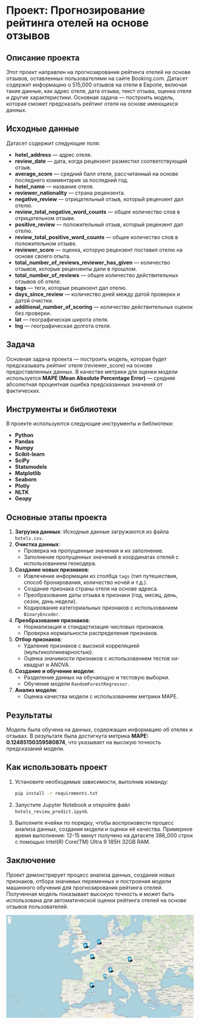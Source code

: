 # Проект: Прогнозирование рейтинга отелей на основе отзывов

## Описание проекта

Этот проект направлен на прогнозирование рейтинга отелей на основе отзывов, оставленных пользователями на сайте Booking.com. Датасет содержит информацию о 515,000 отзывов на отели в Европе, включая такие данные, как адрес отеля, дата отзыва, текст отзыва, оценка отеля и другие характеристики. Основная задача — построить модель, которая сможет предсказать рейтинг отеля на основе имеющихся данных.

## Исходные данные

Датасет содержит следующие поля:

- **hotel_address** — адрес отеля.
- **review_date** — дата, когда рецензент разместил соответствующий отзыв.
- **average_score** — средний балл отеля, рассчитанный на основе последнего комментария за последний год.
- **hotel_name** — название отеля.
- **reviewer_nationality** — страна рецензента.
- **negative_review** — отрицательный отзыв, который рецензент дал отелю.
- **review_total_negative_word_counts** — общее количество слов в отрицательном отзыве.
- **positive_review** — положительный отзыв, который рецензент дал отелю.
- **review_total_positive_word_counts** — общее количество слов в положительном отзыве.
- **reviewer_score** — оценка, которую рецензент поставил отелю на основе своего опыта.
- **total_number_of_reviews_reviewer_has_given** — количество отзывов, которые рецензенты дали в прошлом.
- **total_number_of_reviews** — общее количество действительных отзывов об отеле.
- **tags** — теги, которые рецензент дал отелю.
- **days_since_review** — количество дней между датой проверки и датой очистки.
- **additional_number_of_scoring** — количество действительных оценок без проверки.
- **lat** — географическая широта отеля.
- **lng** — географическая долгота отеля.

## Задача

Основная задача проекта — построить модель, которая будет предсказывать рейтинг отеля (reviewer_score) на основе предоставленных данных. В качестве метрики для оценки модели используется **MAPE (Mean Absolute Percentage Error)** — средняя абсолютная процентная ошибка предсказанных значений от фактических.

## Инструменты и библиотеки

В проекте используются следующие инструменты и библиотеки:

- **Python**
- **Pandas**
- **Numpy**
- **Scikit-learn**
- **SciPy**
- **Statsmodels**
- **Matplotlib**
- **Seaborn**
- **Plotly**
- **NLTK**
- **Geopy**

## Основные этапы проекта

1. **Загрузка данных**: Исходные данные загружаются из файла `hotels.csv`.
2. **Очистка данных**:
   - Проверка на пропущенные значения и их заполнение.
   - Заполнение пропущенных значений в координатах отелей с использованием геокодера.
3. **Создание новых признаков**:
   - Извлечение информации из столбца `tags` (тип путешествия, способ бронирования, количество ночей и т.д.).
   - Создание признака страны отеля на основе адреса.
   - Преобразование даты отзыва в признаки (год, месяц, день, сезон, день недели).
   - Кодирование категориальных признаков с использованием `BinaryEncoder`.
4. **Преобразование признаков**:
   - Нормализация и стандартизация числовых признаков.
   - Проверка нормальности распределения признаков.
5. **Отбор признаков**:
   - Удаление признаков с высокой корреляцией (мультиколлинеарностью).
   - Оценка значимости признаков с использованием тестов хи-квадрат и ANOVA.
6. **Создание и обучение модели**:
   - Разделение данных на обучающую и тестовую выборки.
   - Обучение модели `RandomForestRegressor`.
7. **Анализ модели**:
   - Оценка качества модели с использованием метрики MAPE.

## Результаты

Модель была обучена на данных, содержащих информацию об отелях и отзывах. В результате была достигнута метрика **MAPE: 0.12485150359580874**, что указывает на высокую точность предсказаний модели.

## Как использовать проект

1. Установите необходимые зависимости, выполнив команду:
   ```bash
   pip install -r requirements.txt
   ```

2. Запустите Jupyter Notebook и откройте файл `hotels_review_predict.ipynb`.

3. Выполните ячейки по порядку, чтобы воспроизвести процесс анализа данных, создания модели и оценки её качества.
Примерное время выполнения: 12-15 минут получено на датасете 386_000 строк с помощью Intel(R) Core(TM) Ultra 9 185H 32GB RAM.

## Заключение

Проект демонстрирует процесс анализа данных, создания новых признаков, отбора значимых переменных и построения модели машинного обучения для прогнозирования рейтинга отелей. Полученная модель показывает высокую точность и может быть использована для автоматической оценки рейтинга отелей на основе отзывов пользователей.

![](./hotels_map.jpeg)